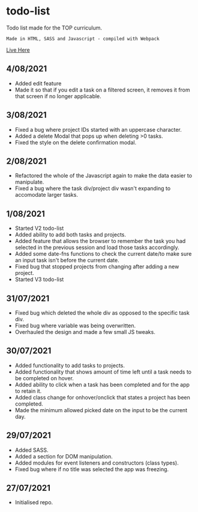 # todo-list

Todo list made for the TOP curriculum.

`Made in HTML, SASS and Javascript - compiled with Webpack`

[Live Here](https://ctrlholtdel.github.io/todo-list/dist/index.html)

## 4/08/2021

- Added edit feature
- Made it so that if you edit a task on a filtered screen, it removes it from that screen if no longer applicable. 

## 3/08/2021

- Fixed a bug where project IDs started with an uppercase character.
- Added a delete Modal that pops up when deleting >0 tasks.
- Fixed the style on the delete confirmation modal.

## 2/08/2021

- Refactored the whole of the Javascript again to make the data easier to manipulate.
- Fixed a bug where the task div/project div wasn't expanding to accomodate larger tasks.

## 1/08/2021

- Started V2 todo-list
- Added ability to add both tasks and projects.
- Added feature that allows the browser to remember the task you had selected in the previous session and load those tasks accordingly.
- Added some date-fns functions to check the current date/to make sure an input task isn't before the current date.
- Fixed bug that stopped projects from changing after adding a new project.
- Started V3 todo-list

## 31/07/2021

- Fixed bug which deleted the whole div as opposed to the specific task div.
- Fixed bug where variable was being overwritten.
- Overhauled the design and made a few small JS tweaks.

## 30/07/2021

- Added functionality to add tasks to projects.
- Added functionality that shows amount of time left until a task needs to be completed on hover.
- Added ability to click when a task has been completed and for the app to retain it.
- Added class change for onhover/onclick that states a project has been completed.
- Made the minimum allowed picked date on the input to be the current day.

## 29/07/2021

- Added SASS.
- Added a section for DOM manipulation.
- Added modules for event listeners and constructors (class types).
- Fixed bug where if no title was selected the app was freezing.

## 27/07/2021

- Initialised repo.
